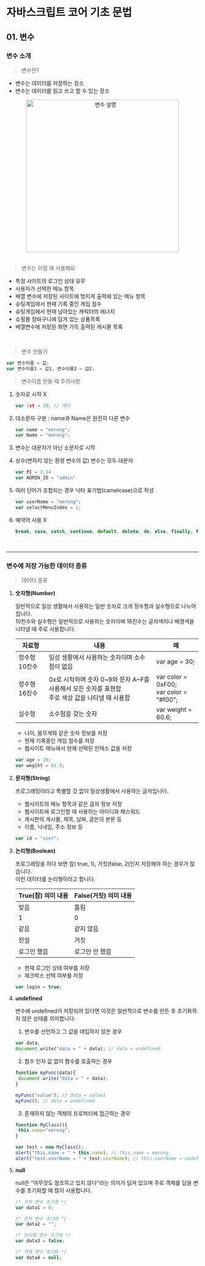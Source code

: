 <h1>자바스크립트 코어 기초 문법</h1>

<h2>01. 변수</h2>

<h3>변수 소개</h3>

<blockquote>변수란?</blockquote>
<ul>
    <li>변수는 데이터를 저장하는 장소</li>
    <li>변수는 데이터를 읽고 쓰고 할 수 있는 장소</li>
</ul>
<div style="text-align: center;"><img src="https://t1.daumcdn.net/cfile/tistory/993671415C62E8F11D" alt="변수 설명" style="width: 400px;" /></div><br />



<blockquote>변수는 이럴 때 사용해요</blockquote>

<ul>
    <li>특정 사이트의 로그인 상태 유무</li>
    <li>사용자가 선택한 메뉴 항목</li>
    <li>배열 변수에 저장된 사이트에 멋지게 출력돼 있는 메뉴 항목</li>
    <li>슈팅게임에서 현재 기록 중인 게임 점수</li>
    <li>슈팅게임에서 현재 남아있는 캐릭터의 에너지</li>
    <li>쇼핑몰 장바구니에 담겨 있는 상품목록</li>
    <li>배열변수에 저장된 화면 가득 출력된 게시물 목록</li>
</ul><br />

<blockquote>변수 만들기</blockquote>

```javascript
var 변수이름 = 값;
var 변수이름1 = 값1, 변수이름2 = 값2;
```



<blockquote>변수이름 만들 때 주의사항</blockquote>

1. 숫자로 시작 X

   ```javascript
   var 1st = 10; // 에러
   ```

2. 대소문자 구분 : name과 Name은 완전히 다른 변수

   ```javascript
   var name = "merong";
   var Name = "merong";
   ```

3. 변수는 대문자가 아닌 소문자로 시작

4. 상수(변하지 않는 환경 변수의 값) 변수는 모두 대문자

   ```javascript
   var PI = 3.14
   var ADMIN_ID = "admin"
   ```

5. 여러 단어가 조합되는 경우 낙타 표기법(camelcase)으로 작성

   ```javascript
   var userName = "merong";
   var selectMenuIndex = 1;
   ```

6. 예약어 사용 X

   ```javascript
   break, case, catch, continue, default, delete, do, else, finally, for, function, if, instanceof, new, return, switch, this, throw, try, typeof, var, void, while, with
   ```

   

<br /><hr />

<h3>변수에 저장 가능한 데이터 종류</h3>

<blockquote>데이터 종류</blockquote>

1. <b>숫자형(Number)</b>

   <p>일반적으로 일상 생활에서 사용하는 일반 숫자로 크게 정수형과 실수형으로 나누어집니다.<br />10진수와 실수형은 일반적으로 사용하는 숫자이며 16진수는 글자색이나 배경색을 나타낼 때 주로 사용합니다.</p>

   <table>
       <thead>
       	<tr>
           	<th>자료형</th>
               <th>내용</th>
               <th>예</th>
           </tr>
       </thead>
       <tbody>
       	<tr>
           	<td>정수형 10진수</td>
               <td>일상 생활에서 사용하는 숫자이며 소수점이 없음</td>
               <td>var age = 30;</td>
           </tr>
           <tr>
           	<td>정수형 16진수</td>
               <td>0x로 시작하며 숫자 0~9와 문자 A~F를 사용해서 모든 숫자를 표현함 <br />주로 색상 값을 나타낼 때 사용함</td>
               <td>var color = 0xF00;<br />var color = "#f00";</td>
           </tr>
           <tr>
           	<td>실수형</td>
               <td>소수점을 갖는 숫자</td>
               <td>var weight = 60.6;</td>
           </tr>
       </tbody>
   </table>

   <ul>
       <li>나이, 몸무게와 같은 숫자 정보를 저장</li>
       <li>현재 기록중인 게임 점수를 저장</li>
       <li>웹사이트 메뉴에서 현재 선택된 인덱스 값을 저장</li>
   </ul>

   ```javascript
   var age = 28;
   var wegiht = 61.5;
   ```

   

2. <b>문자형(String)</b>

   <p>프로그래밍이라고 특별할 것 없이 일상생활에서 사용하는 글자입니다.</p>

   <ul>
       <li>웹사이트의 메뉴 항목과 같은 글자 정보 저장</li>
       <li>웹사이트에 로그인할 때 사용하는 아이디와 패스워드</li>
       <li>게시판의 게시물, 제목, 날짜, 글쓴이 본문 등</li>
       <li>이름, 닉네임, 주소 정보 등</li>
   </ul>

   ```javascript
   var id = "user";
   ```

   

3. <b>논리형(Boolean)</b>

   <p>프로그래밍을 하다 보면 참( true, 1), 거짓(false, 2)인지 저장해야 하는 경우가 많습니다. <br />이런 데이터를 논리형이라고 합니다.</p>

   <table>
       <thead>
       	<tr>
           	<th>True(참) 의미 내용</th>
               <th>False(거짓) 의미 내용</th>
           </tr>
       </thead>
       <tbody>
       	<tr>
           	<td>맞음</td>
               <td>틀림</td>
           </tr>
           <tr>
           	<td>1</td>
               <td>0</td>
           </tr>
           <tr>
           	<td>같음</td>
               <td>같지 않음</td>
           </tr>
           <tr>
           	<td>진실</td>
               <td>거짓</td>
           </tr>
           <tr>
           	<td>로그인 했음</td>
               <td>로그인 안 했음</td>
           </tr>
       </tbody>
   </table>

   <ul>
       <li>현재 로그인 상태 여부를 저장</li>
       <li>체크박스 선택 여부를 저장</li>
   </ul>

   ```javascript
   var login = true;
   ```

   

4. <b>undefined</b>

   <p>변수에 undefined가 저장되어 있다면 이것은 일반적으로 변수를 만든 후 초기화하지 않은 상태를 의미합니다.</p>

   1) 변수를 선언하고 그 값을 대입하지 않은 경우

   ```javascript
   var data;
   document.write("data = " + data); // data = undefined
   ```

   2) 함수 인자 값 없이 함수를 호출하는 경우

   ```javascript
   function myFunc(data){
   	document.write("data = " + data);
   }
   
   myFunc("value"); // data = value1
   myFunc(); // data = undefined
   ```

   3) 존재하지 않는 객체의 프로퍼티에 접근하는 경우

   ```javascript
   function MyClass(){
   	this.name="merong";
   }
   
   var test = new MyClass();
   alert("this.name = " + this.name); // this.name = merong
   alert("test.userName = " + test.userName); // this.userName = undefined
   ```

   

5. <b>null</b>

   <p>null은 &quot;아무것도 참조하고 있지 않다&quot;라는 의미가 담겨 있으며 주로 객체를 담을 변수를 초기화할 때 많이 사용합니다.</p>

   ```javascript
   /* 숫자 변수 초기화 */
   var data1 = 0;
   
   /* 문자 변수 초기화 */
   var data2 = "";
   
   /* 논리형 변수 초기화 */
   var data3 = false;
   
   /* 객체 변수 초기화 */
   var data4 = null;
   ```

   

   